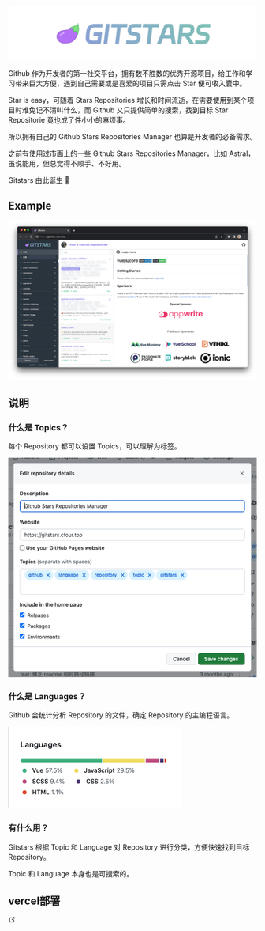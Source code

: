 ![](public/brand.png)

Github 作为开发者的第一社交平台，拥有数不胜数的优秀开源项目，给工作和学习带来巨大方便，遇到自己需要或是喜爱的项目只需点击 Star 便可收入囊中。

Star is easy，可随着 Stars Repositories 增长和时间流逝，在需要使用到某个项目时难免记不清叫什么，而 Github 又只提供简单的搜索，找到目标 Star Repositorie 竟也成了件小小的麻烦事。

所以拥有自己的 Github Stars Repositories Manager 也算是开发者的必备需求。

之前有使用过市面上的一些 Github Stars Repositories Manager，比如 Astral，虽说能用，但总觉得不顺手、不好用。

Gitstars 由此诞生 🎉

## Example

![](public/example-gitstars.png)

## 说明

### 什么是 Topics？

每个 Repository 都可以设置 Topics，可以理解为标签。

![](public/example-topics.png)

### 什么是 Languages？

Github 会统计分析 Repository 的文件，确定 Repository 的主编程语言。

![](public/example-languages.png)

### 有什么用？

Gitstars 根据 Topic 和 Language 对 Repository 进行分类，方便快速找到目标 Repository。

Topic 和 Language 本身也是可搜索的。


## vercel部署

<a href="https://vercel.com/import/project?template=https://github.com/rayepeng/gitstars.git" target="_blank" rel="noopener noreferrer"><img src="https://vercel.com/button" alt=""><span><svg class="external-link-icon" xmlns="http://www.w3.org/2000/svg" aria-hidden="true" focusable="false" x="0px" y="0px" viewBox="0 0 100 100" width="15" height="15"><path fill="currentColor" d="M18.8,85.1h56l0,0c2.2,0,4-1.8,4-4v-32h-8v28h-48v-48h28v-8h-32l0,0c-2.2,0-4,1.8-4,4v56C14.8,83.3,16.6,85.1,18.8,85.1z"></path><polygon fill="currentColor" points="45.7,48.7 51.3,54.3 77.2,28.5 77.2,37.2 85.2,37.2 85.2,14.9 62.8,14.9 62.8,22.9 71.5,22.9"></polygon></svg></span></a>

